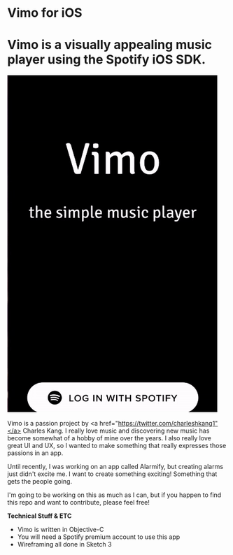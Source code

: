 # Vimo for iOS

<h1>Vimo is a visually appealing music player using the Spotify iOS SDK. </h1>

![Vimo Demo](https://github.com/charleshkang/Vimo/blob/master/Vimo.gif)

Vimo is a passion project by <a href="https://twitter.com/charleshkang1"</a> Charles Kang</a>. I really love music and discovering new music has become somewhat of a hobby of mine over the years. I also really love great UI and UX, so I wanted to make something that really expresses those passions in an app.

Until recently, I was working on an app called Alarmify, but creating alarms just didn't excite me. I want to create something exciting! Something that gets the people going.

I'm going to be working on this as much as I can, but if you happen to find this repo and want to contribute, please feel free!

<strong>Technical Stuff & ETC</strong>
<ul>
  <li> Vimo is written in Objective-C</li>
  <li> You will need a Spotify premium account to use this app </li>
  <li> Wireframing all done in Sketch 3 </li>
</ul>
